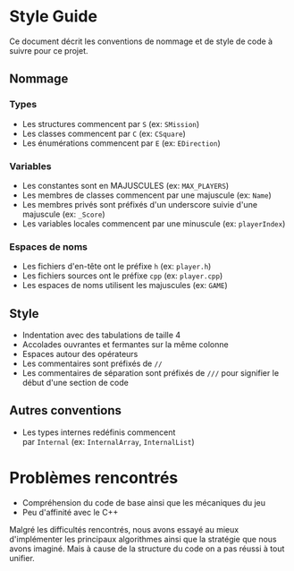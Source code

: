 # Style Guide

Ce document décrit les conventions de nommage et de style de code à suivre pour ce projet.

## Nommage

### Types

- Les structures commencent par `S` (ex: `SMission`)
- Les classes commencent par `C` (ex: `CSquare`)
- Les énumérations commencent par `E` (ex: `EDirection`)

### Variables

- Les constantes sont en MAJUSCULES (ex: `MAX_PLAYERS`)
- Les membres de classes commencent par une majuscule (ex: `Name`)
- Les membres privés sont préfixés d'un underscore suivie d'une majuscule (ex: `_Score`)
- Les variables locales commencent par une minuscule (ex: `playerIndex`)

### Espaces de noms

- Les fichiers d'en-tête ont le préfixe `h` (ex: `player.h`)
- Les fichiers sources ont le préfixe `cpp` (ex: `player.cpp`)
- Les espaces de noms utilisent les majuscules (ex: `GAME`)

## Style

- Indentation avec des tabulations de taille 4
- Accolades ouvrantes et fermantes sur la même colonne
- Espaces autour des opérateurs
- Les commentaires sont préfixés de `//`
- Les commentaires de séparation sont préfixés de `///` pour signifier le début d'une section de code

## Autres conventions

- Les types internes redéfinis commencent par `Internal` (ex: `InternalArray`, `InternalList`)

# Problèmes rencontrés

- Compréhension du code de base ainsi que les mécaniques du jeu
- Peu d'affinité avec le C++

Malgré les difficultés rencontrés, nous avons essayé au mieux d'implémenter les principaux algorithmes ainsi que la stratégie que nous avons imaginé. Mais à cause de la structure du code on a pas réussi à tout unifier.